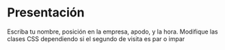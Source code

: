 # Presentación
Escriba tu nombre, posición en la empresa, apodo, y la hora.
Modifique las clases CSS dependiendo si el segundo de visita es par o impar

